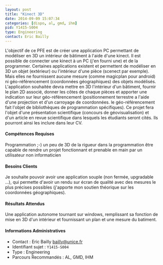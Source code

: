 ```yaml
---
layout: post
title: "Kinect 3D"
date: 2014-09-09 15:07:34
categories: [dispo, al, gmd, ihm]
pid: Y1415-S004
type: Engineering
contact: Eric Bailly
---
```

       
L'objectif de ce PFE est de créer une application PC permettant de modéliser en 3D un intérieur de bâtiment à l'aide d'une kinect.
Il est possible de connecter une kinect à un PC (j'en fourni une) et de la programmer. Certaines applications existent et permettent de modéliser en 3D un objet (extérieur) ou l'intérieur d'une pièce (scenect par exemple). Mais elles ne fournissent aucune mesure (comme magicplan pour android) ni géo-référencement (coordonnées géographiques) des objets modélisés.
L'application souhaitée devra mettre en 3D l'intérieur d'un bâtiment, fournir le plan 2D associé, donner les côtes de chaque pièces et apporter une indication sur leur géo-référencement (positionnement terrestre a l'aide d'une projection et d'un carroyage de coordonnées. le géo-référencement fait l'objet de bibliothèques de programmation spécifiques).
Ce projet fera l'objet d'une présentation scientifique (concours de géovisualisation) et d'un article en revue scientifique dans lesquels les étudiants seront cités. Ils pourront ainsi les inclure dans leur CV.

#### Compétences Requises
Programmation ;-)
un peu de 3D
de la rigueur dans la programmation 
être capable de rendre un projet fonctionnant et prenable en main par un utilisateur non informaticien


#### Besoins Clients
Je souhaite pouvoir avoir une application souple (non fermée, upgradable ...), qui permette d'avoir un rendu sur écran de qualité avec des mesures le plus précises possibles (j'apporte mon soutien théorique sur les coordonnées géographiques).

#### Résultats Attendus
Une application autonome tournant sur windows, remplissant sa fonction de mise en 3D d'un intérieur et fournissant un plan et une mesure du batiment.
     

#### Informations Administratives
  * Contact : Eric Bailly <bailly@unice.fr>
  * Identifiant sujet : `Y1415-S004`
  * Type : Engineering
  * Parcours Recommandés : AL, GMD, IHM
     
